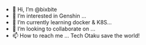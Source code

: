 - 👋 Hi, I’m @bixbite
- 👀 I’m interested in Genshin ...
- 🌱 I’m currently learning docker & K8S...
- 💞️ I’m looking to collaborate on ...
- 📫 How to reach me ...
Tech Otaku save the world!

<!---
bixbite/bixbite is a ✨ special ✨ repository because its `README.md` (this file) appears on your GitHub profile.
You can click the Preview link to take a look at your changes.
--->
